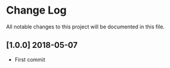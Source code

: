 # Change Log
All notable changes to this project will be documented in this file.

## [1.0.0] 2018-05-07
- First commit

